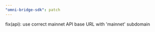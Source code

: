 ```yaml
---
"omni-bridge-sdk": patch
---
```


fix(api): use correct mainnet API base URL with 'mainnet' subdomain
